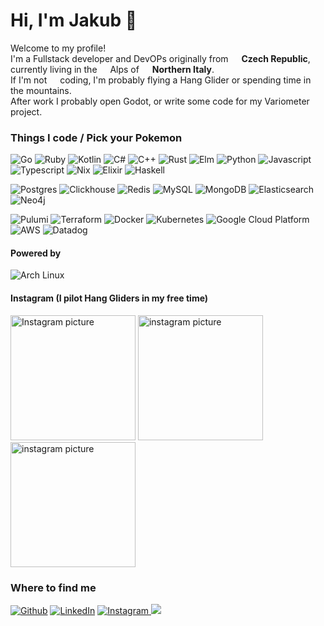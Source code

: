 <h1>Hi, I'm Jakub 👋</h1>

<p>Welcome to my profile! </br> I'm a Fullstack developer and DevOPs originally from <img src="https://emojis.slackmojis.com/emojis/images/1643511696/41954/czech-republic.gif?1643511696" width="13"/> <b>Czech Republic</b>, currently living in the <img src="https://cdn-icons-png.flaticon.com/128/9140/9140319.png" width="13"/> Alps of <img src="https://cdn-icons-png.flaticon.com/128/3373/3373278.png" width="13"> <b>Northern Italy</b>. </br>
    If I'm not <img src="https://emojis.slackmojis.com/emojis/images/1643514532/5264/coding.gif?1643514532" width="13" /> coding, I'm probably flying a Hang Glider or spending time in the mountains. </br>
    After work I probably open Godot, or write some code for my Variometer project.
</p>
<h3>Things I code / Pick your Pokemon</h3>
<p>
<p>
    <img alt="Go" src="https://img.shields.io/badge/go-%2300ADD8.svg?style=for-the-badge&logo=go&logoColor=white" />
    <img alt="Ruby" src="https://img.shields.io/badge/ruby-%23CC342D.svg?style=for-the-badge&logo=ruby&logoColor=white" />
    <img alt="Kotlin" src="https://img.shields.io/badge/kotlin-%237F52FF.svg?style=for-the-badge&logo=kotlin&logoColor=white" />
    <img alt="C#" src="https://img.shields.io/badge/c%23-%23239120.svg?style=for-the-badge&logo=csharp&logoColor=white" />
    <img alt="C++" src="https://img.shields.io/badge/c++-%2300599C.svg?style=for-the-badge&logo=c%2B%2B&logoColor=white" />
    <img alt="Rust" src="https://img.shields.io/badge/rust-%23000000.svg?style=for-the-badge&logo=rust&logoColor=white" />
    <img alt="Elm" src="https://img.shields.io/badge/Elm-60B5CC?style=for-the-badge&logo=elm&logoColor=white" />
    <img alt="Python" src="https://img.shields.io/badge/python-3670A0?style=for-the-badge&logo=python&logoColor=ffdd54" />
    <img alt="Javascript" src="https://img.shields.io/badge/javascript-%23323330.svg?style=for-the-badge&logo=javascript&logoColor=%23F7DF1E" />
    <img alt="Typescript" src="https://img.shields.io/badge/typescript-%23007ACC.svg?style=for-the-badge&logo=typescript&logoColor=white" />
    <img alt="Nix" src="https://img.shields.io/badge/NIX-5277C3.svg?style=for-the-badge&logo=NixOS&logoColor=white" />
    <img alt="Elixir" src="https://img.shields.io/badge/elixir-%234B275F.svg?style=for-the-badge&logo=elixir&logoColor=white" />
    <img alt="Haskell" src="https://img.shields.io/badge/Haskell-5e5086?style=for-the-badge&logo=haskell&logoColor=white" />
</p>
<p>
    <img alt="Postgres" src="https://img.shields.io/badge/postgres-%23316192.svg?style=for-the-badge&logo=postgresql&logoColor=white" />
    <img alt="Clickhouse" src="https://img.shields.io/badge/ClickHouse-FFCC01?style=for-the-badge&logo=clickhouse&logoColor=white" />
    <img alt="Redis" src="https://img.shields.io/badge/redis-%23DD0031.svg?style=for-the-badge&logo=redis&logoColor=white" />
    <img alt="MySQL" src="https://img.shields.io/badge/mysql-4479A1.svg?style=for-the-badge&logo=mysql&logoColor=white" />
    <img alt="MongoDB" src="https://img.shields.io/badge/MongoDB-%234ea94b.svg?style=for-the-badge&logo=mongodb&logoColor=white" />
    <img alt="Elasticsearch" src="https://img.shields.io/badge/elasticsearch-%23005571.svg?style=for-the-badge&logo=elasticsearch&logoColor=white" />
    <img alt="Neo4j" src="https://img.shields.io/badge/Neo4j-008CC1?style=for-the-badge&logo=neo4j&logoColor=white" />
</p>
<p>
    <img alt="Pulumi" src="https://img.shields.io/badge/Pulumi-1A2F3C?style=for-the-badge&logo=pulumi&logoColor=white" />
    <img alt="Terraform" src="https://img.shields.io/badge/terraform-%235835CC.svg?style=for-the-badge&logo=terraform&logoColor=white" />
    <img alt="Docker" src="https://img.shields.io/badge/docker-%230db7ed.svg?style=for-the-badge&logo=docker&logoColor=white" />
    <img alt="Kubernetes" src="https://img.shields.io/badge/kubernetes-%23326ce5.svg?style=for-the-badge&logo=kubernetes&logoColor=white" />
    <img alt="Google Cloud Platform" src="https://img.shields.io/badge/Google Cloud-%234285F4.svg?style=for-the-badge&logo=google-cloud&logoColor=white" />
    <img alt="AWS" src="https://img.shields.io/badge/AWS-%23FF9900.svg?style=for-the-badge&logo=amazon-aws&logoColor=white" />
    <img alt="Datadog" src="https://img.shields.io/badge/datadog-%23632CA6.svg?style=for-the-badge&logo=datadog&logoColor=white" />
</p>
<h4>Powered by</h4>
<p>
    <img alt="Arch Linux" src="https://img.shields.io/badge/Arch%20Linux-1793D1?logo=arch-linux&logoColor=fff&style=for-the-badge" />
</p>
<h4>Instagram (I pilot Hang Gliders in my free time)</h4>
<p><a href="https://www.instagram.com/_kubaracek_" target="_blank"><img alt="Instagram picture" width="200" src="https://s2.imginn.com/487084532_18493227829038757_3587190477034206939_n.jpg?t51.2885-15/487084532_18493227829038757_3587190477034206939_n.jpg?stp=c243.0.953.953a_dst-jpg_e15_s320x320_tt6&efg=eyJ2ZW5jb2RlX3RhZyI6ImltYWdlX3VybGdlbi4xNDQweDk1My5zZHIuZjc1NzYxLmRlZmF1bHRfaW1hZ2UifQ&_nc_ht=scontent-iad3-1.cdninstagram.com&_nc_cat=101&_nc_oc=Q6cZ2QGsS6szBci3VtznIzsI0RUcQhQhogP2NOmlyA8MatPSefsKXu6mmE5eTyTixaVnHUrS_Hx1P1odNF7TC0eZ2_GD&_nc_ohc=XaX6j_GNlsoQ7kNvwE0YkSd&_nc_gid=crWkc9nXgJTxWjS5XWnwfw&edm=AOQ1c0wBAAAA&ccb=7-5&oh=00_AfHFSRlCWpt9Usbg6Lzu-7RPJJDYwveTlgK7kMplX5tebg&oe=68055C6B&_nc_sid=8b3546" /></a> <a href="https://www.instagram.com/_kubaracek_" target="_blank"><img alt="instagram picture" width="200" src="https://s2.imginn.com/486762002_18493199440038757_2533940956231935729_n.jpg?t51.2885-15/486762002_18493199440038757_2533940956231935729_n.jpg?stp=c0.280.720.720a_dst-jpg_e15_s320x320_tt6&_nc_ht=scontent-iad3-1.cdninstagram.com&_nc_cat=101&_nc_oc=Q6cZ2QGsS6szBci3VtznIzsI0RUcQhQhogP2NOmlyA8MatPSefsKXu6mmE5eTyTixaVnHUrS_Hx1P1odNF7TC0eZ2_GD&_nc_ohc=0R_RsZq-PgMQ7kNvwFcYzQ8&_nc_gid=crWkc9nXgJTxWjS5XWnwfw&edm=AOQ1c0wBAAAA&ccb=7-5&oh=00_AfGurs_7f7M4vibKnQinfzREPBK7ST244gVuQk9Tnkr_QA&oe=68056975&_nc_sid=8b3546" /></a> <a href="https://www.instagram.com/_kubaracek_" target="_blank"><img alt="instagram picture" width="200" src="https://s2.imginn.com/313602083_1083582532355010_4174011811627901768_n.jpg?t51.29350-15/313602083_1083582532355010_4174011811627901768_n.jpg?stp=c0.180.1440.1440a_dst-jpg_e35_s640x640_sh0.08_tt6&_nc_ht=scontent-iad3-2.cdninstagram.com&_nc_cat=106&_nc_oc=Q6cZ2QGsS6szBci3VtznIzsI0RUcQhQhogP2NOmlyA8MatPSefsKXu6mmE5eTyTixaVnHUrS_Hx1P1odNF7TC0eZ2_GD&_nc_ohc=MKTmDYLXjqMQ7kNvwE_biR9&_nc_gid=crWkc9nXgJTxWjS5XWnwfw&edm=AOQ1c0wBAAAA&ccb=7-5&ig_cache_key=Mjk2MDQyMTg0NTk5MjAxMDM5Mg%3D%3D.3.c-ccb7-5&oh=00_AfEqVfglm80gK5Hb6Ab3_jlTUtKf03eeiRIjv6ae-6y3Jg&oe=68058EC6&_nc_sid=8b3546" /></a></p>
<h3>Where to find me</h3>
<p><a href="https://github.com/kubaracek" target="_blank"><img alt="Github" src="https://img.shields.io/badge/GitHub-%2312100E.svg?&style=for-the-badge&logo=Github&logoColor=white" /></a> <a href="https://www.linkedin.com/in/jakubracek" target="_blank"><img alt="LinkedIn" src="https://img.shields.io/badge/linkedin-%230077B5.svg?style=for-the-badge&logo=linkedin&logoColor=white" /></a> <a href="https://www.instagram.com/_kubaracek_" target="_blank"><img alt="Instagram" src="https://img.shields.io/badge/Instagram-%23E4405F.svg?style=for-the-badge&logo=Instagram&logoColor=white" /> </a><a href="mailto:github@jakubracek.net"><img src="https://img.shields.io/badge/Gmail-D14836?style=for-the-badge&logo=gmail&logoColor=white" /> </a>
</p>